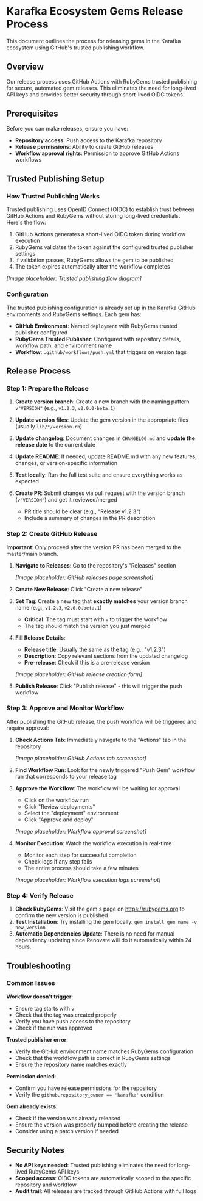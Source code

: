 # Karafka Ecosystem Gems Release Process

This document outlines the process for releasing gems in the Karafka ecosystem using GitHub's trusted publishing workflow.

## Overview

Our release process uses GitHub Actions with RubyGems trusted publishing for secure, automated gem releases. This eliminates the need for long-lived API keys and provides better security through short-lived OIDC tokens.

## Prerequisites

Before you can make releases, ensure you have:

- **Repository access**: Push access to the Karafka repository
- **Release permissions**: Ability to create GitHub releases
- **Workflow approval rights**: Permission to approve GitHub Actions workflows

## Trusted Publishing Setup

### How Trusted Publishing Works

Trusted publishing uses OpenID Connect (OIDC) to establish trust between GitHub Actions and RubyGems without storing long-lived credentials. Here's the flow:

1. GitHub Actions generates a short-lived OIDC token during workflow execution
2. RubyGems validates the token against the configured trusted publisher settings
3. If validation passes, RubyGems allows the gem to be published
4. The token expires automatically after the workflow completes

*[Image placeholder: Trusted publishing flow diagram]*

### Configuration

The trusted publishing configuration is already set up in the Karafka GitHub environments and RubyGems settings. Each gem has:

- **GitHub Environment**: Named `deployment` with RubyGems trusted publisher configured
- **RubyGems Trusted Publisher**: Configured with repository details, workflow path, and environment name
- **Workflow**: `.github/workflows/push.yml` that triggers on version tags

## Release Process

### Step 1: Prepare the Release

1. **Create version branch**: Create a new branch with the naming pattern `v"VERSION"` (e.g., `v1.2.3`, `v2.0.0-beta.1`)

2. **Update version files**: Update the gem version in the appropriate files (usually `lib/*/version.rb`)

3. **Update changelog**: Document changes in `CHANGELOG.md` and **update the release date** to the current date

4. **Update README**: If needed, update README.md with any new features, changes, or version-specific information

5. **Test locally**: Run the full test suite and ensure everything works as expected

6. **Create PR**: Submit changes via pull request with the version branch (`v"VERSION"`) and get it reviewed/merged
   - PR title should be clear (e.g., "Release v1.2.3")
   - Include a summary of changes in the PR description

### Step 2: Create GitHub Release

**Important**: Only proceed after the version PR has been merged to the master/main branch.

1. **Navigate to Releases**: Go to the repository's "Releases" section
   
   *[Image placeholder: GitHub releases page screenshot]*

2. **Create New Release**: Click "Create a new release"

3. **Set Tag**: Create a new tag that **exactly matches** your version branch name (e.g., `v1.2.3`, `v2.0.0.beta.1`)
   - **Critical**: The tag must start with `v` to trigger the workflow
   - The tag should match the version you just merged

4. **Fill Release Details**:
   - **Release title**: Usually the same as the tag (e.g., "v1.2.3")
   - **Description**: Copy relevant sections from the updated changelog
   - **Pre-release**: Check if this is a pre-release version

   *[Image placeholder: GitHub release creation form]*

5. **Publish Release**: Click "Publish release" - this will trigger the push workflow

### Step 3: Approve and Monitor Workflow

After publishing the GitHub release, the push workflow will be triggered and require approval:

1. **Check Actions Tab**: Immediately navigate to the "Actions" tab in the repository

   *[Image placeholder: GitHub Actions tab screenshot]*

2. **Find Workflow Run**: Look for the newly triggered "Push Gem" workflow run that corresponds to your release tag

3. **Approve the Workflow**: The workflow will be waiting for approval
   - Click on the workflow run
   - Click "Review deployments" 
   - Select the "deployment" environment
   - Click "Approve and deploy"

   *[Image placeholder: Workflow approval screenshot]*

4. **Monitor Execution**: Watch the workflow execution in real-time
   - Monitor each step for successful completion
   - Check logs if any step fails
   - The entire process should take a few minutes

   *[Image placeholder: Workflow execution logs screenshot]*

### Step 4: Verify Release

1. **Check RubyGems**: Visit the gem's page on https://rubygems.org to confirm the new version is published
2. **Test Installation**: Try installing the gem locally: `gem install gem_name -v new_version`
3. **Automatic Dependencies Update**: There is no need for manual dependency updating since Renovate will do it automatically within 24 hours.

## Troubleshooting

### Common Issues

**Workflow doesn't trigger**:
- Ensure tag starts with `v`
- Check that the tag was created properly
- Verify you have push access to the repository
- Check if the run was approved

**Trusted publisher error**:
- Verify the GitHub environment name matches RubyGems configuration
- Check that the workflow path is correct in RubyGems settings
- Ensure the repository name matches exactly

**Permission denied**:
- Confirm you have release permissions for the repository
- Verify the `github.repository_owner == 'karafka'` condition

**Gem already exists**:
- Check if the version was already released
- Ensure the version was properly bumped before creating the release
- Consider using a patch version if needed

## Security Notes

- **No API keys needed**: Trusted publishing eliminates the need for long-lived RubyGems API keys
- **Scoped access**: OIDC tokens are automatically scoped to the specific repository and workflow
- **Audit trail**: All releases are tracked through GitHub Actions with full logs
